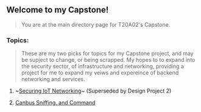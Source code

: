 ## Welcome to my Capstone!
> You are at the main directory page for T20A02's Capstone.

### Topics:
> These are my two picks for topics for my Capstone project, and may be supject to change, or being scrapped. My hopes to to expand into the security sector, of infrastructure and networking, providing a project for me to expand my veiws and expereince of backend networking and services.

1. ~[Securing IoT Networking](https://github.com/T20A026/Capstone/blob/main/Topic1.md)~ (Superseded by Design Project 2)

2. [Canbus Sniffing, and Command](https://github.com/T20A026/Capstone/blob/main/Topic3.md)
